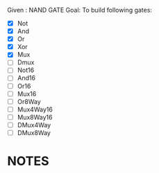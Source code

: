 Given : NAND GATE
Goal: To build following gates:
- [x] Not
- [x] And
- [x] Or
- [x] Xor
- [x] Mux
- [ ] Dmux
- [ ] Not16
- [ ] And16
- [ ] Or16
- [ ] Mux16
- [ ] Or8Way
- [ ] Mux4Way16
- [ ] Mux8Way16
- [ ] DMux4Way
- [ ] DMux8Way

# NOTES
